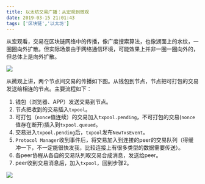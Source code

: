 ```yaml
---
title: 以太坊交易广播：从宏观到微观
date: 2019-03-15 21:01:43
tags: ['区块链','以太坊']
---
```




从宏观看，交易在区块链网络中的传播，像广度搜索算法，也像湖面上的水纹，一圈圈向外扩散。但实际场景由于网络通信环境，可能效果上并非一圈一圈向外的，但总体上是向外扩散。

![](http://img.lessisbetter.site/2019-03-tx-macro.png)



从微观上讲，两个节点间交易的传播如下图。从钱包到节点，节点把可打包的交易发送给相连的节点。主要流程如下：

1. 钱包（浏览器、APP）发送交易到节点。
2. 节点把收到的交易插入`txpool`。
3. 可打包（`nonce`值连续）的交易加入`txpool.pending`，不可打包的交易(`nonce`值存在断开)插入到`txpool.queued`。
4. 交易进入`txpool.pending`后，`txpool`发布`NewTxsEvent`。
5. `Protocol Manager`收到事件后，将交易加入到连接的peer的交易队列（得缓冲一下，不一定能很快发我，比较连接上有很多类型的数据需要传送）。
6. 各peer协程从各自的交易队列取交易合成消息，发送给peer。
7. peer收到交易消息后，加入`txpool`，回到步骤2。


![](http://img.lessisbetter.site/2019-03-tx-micro.png)